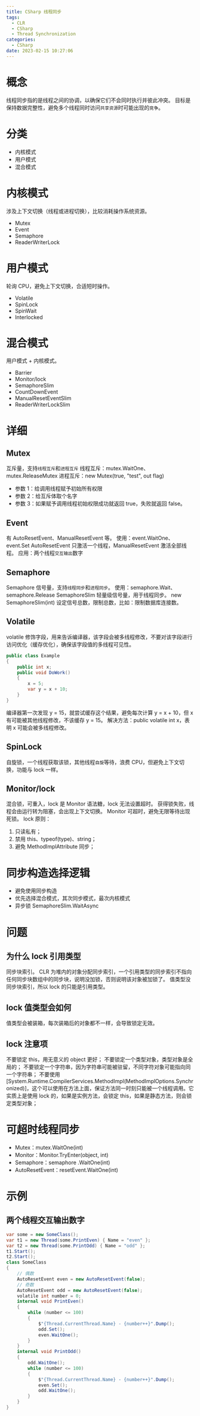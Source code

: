 ```yaml
---
title: CSharp 线程同步
tags:
  - CLR
  - CSharp
  - Thread Synchronization
categories:
  - CSharp
date: 2023-02-15 10:27:06
---
```


# 概念

线程同步指的是线程之间的协调，以确保它们不会同时执行并彼此冲突。
目标是保持数据完整性，避免多个线程同时访问`共享资源`时可能出现的`竞争`。

# 分类

- 内核模式
- 用户模式
- 混合模式

# 内核模式

涉及上下文切换（线程或进程切换），比较消耗操作系统资源。

- Mutex
- Event
- Semaphore
- ReaderWriterLock

# 用户模式

轮询 CPU，避免上下文切换，合适短时操作。

- Volatile
- SpinLock
- SpinWait
- Interlocked

# 混合模式

用户模式 + 内核模式。

- Barrier
- Monitor/lock
- SemaphoreSlim
- CountDownEvent
- ManualResetEventSlim
- ReaderWriterLockSlim

# 详细

## Mutex

互斥量，支持`线程互斥`和`进程互斥`
线程互斥：mutex.WaitOne、mutex.ReleaseMutex
进程互斥：new Mutex(true, "test", out flag)

- 参数 1：给调用线程赋予初始所有权限
- 参数 2：给互斥体取个名字
- 参数 3：如果赋予调用线程初始权限成功就返回 true，失败就返回 false。

## Event

有 AutoResetEvent、ManualResetEvent 等。
使用：event.WaitOne、event.Set
AutoResetEvent 只激活一个线程，ManualResetEvent 激活全部线程。
应用：两个线程`交互输出`数字

## Semaphore

Semaphore 信号量，支持`线程同步`和`进程同步`。
使用：semaphore.Wait、semaphore.Release
SemaphoreSlim 轻量级信号量，用于线程同步。
new SemaphoreSlim(int) 设定信号总数，限制总数，比如：限制数据库连接数。

## Volatile

volatile 修饰字段，用来告诉编译器，该字段会被多线程修改，不要对该字段进行访问优化（缓存优化），确保该字段值的多线程可见性。

```c#
public class Example
{
    public int x;
    public void DoWork()
    {
        x = 5;
        var y = x + 10;
    }
}
```

编译器第一次发现 y = 15，就尝试缓存这个结果，避免每次计算 y = x + 10，但 x 有可能被其他线程修改，不该缓存 y = 15。
解决方法：public volatile int x，表明 x 可能会被多线程修改。

## SpinLock

自旋锁，一个线程获取该锁，其他线程`自旋`等待，浪费 CPU，但避免上下文切换，功能与 lock 一样。

## Monitor/lock

混合锁，可重入，lock 是 Monitor 语法糖，lock 无法设置超时。
获得锁失败，线程会由运行转为阻塞，会出现上下文切换。
Monitor 可超时，避免无限等待出现死锁。
lock 原则：

1. 只读私有；
2. 禁用 this、typeof(type)、string；
3. 避免 MethodImplAttribute 同步；

# 同步构造选择逻辑

- 避免使用同步构造
- 优先选择混合模式，其次同步模式，最次内核模式
- 异步锁 SemaphoreSlim.WaitAsync

# 问题

## 为什么 lock 引用类型

同步块索引。
CLR 为堆内的对象分配同步索引，一个引用类型的同步索引不指向任何同步块数组中的同步块，说明没加锁，否则说明该对象被加锁了。
值类型没同步块索引，所以 lock 的只能是引用类型。

## lock 值类型会如何

值类型会被装箱，每次装箱后的对象都不一样，会导致锁定无效。

## lock 注意项

不要锁定 this，用无意义的 object 更好；
不要锁定一个类型对象，类型对象是全局的；
不要锁定一个字符串，因为字符串可能被驻留，不同字符对象可能指向同一个字符串；
不要使用[System.Runtime.CompilerServices.MethodImpl(MethodImplOptions.Synchronized)]，这个可以使用在方法上面，保证方法同一时刻只能被一个线程调用。它实质上是使用 lock 的，如果是实例方法，会锁定 this，如果是静态方法，则会锁定类型对象；

# 可超时线程同步

- Mutex：mutex.WaitOne(int)
- Monitor：Monitor.TryEnter(object, int)
- Semaphore：semaphore .WaitOne(int)
- AutoResetEvent：resetEvent.WaitOne(int)

# 示例

## 两个线程交互输出数字

```c#
var some = new SomeClass();
var t1 = new Thread(some.PrintEven) { Name = "even" };
var t2 = new Thread(some.PrintOdd) { Name = "odd" };
t1.Start();
t2.Start();
class SomeClass
{
    // 偶数
    AutoResetEvent even = new AutoResetEvent(false);
    // 奇数
    AutoResetEvent odd = new AutoResetEvent(false);
    volatile int number = 0;
    internal void PrintEven()
    {
        while (number <= 100)
        {
            $"{Thread.CurrentThread.Name} - {number++}".Dump();
            odd.Set();
            even.WaitOne();
        }
    }
    internal void PrintOdd()
    {
        odd.WaitOne();
        while (number <= 100)
        {
            $"{Thread.CurrentThread.Name} - {number++}".Dump();
            even.Set();
            odd.WaitOne();
        }
    }
}
```
